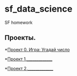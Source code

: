 # sf_data_science
SF homework

## Проекты.

*[Проект 0. Игра: Угадай число](https://github.com/Troshin-82/sf_data_science/tree/main/project_0)

*[Проект 1._____________](_______)

*[Проект 2._____________](_______)
